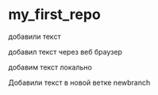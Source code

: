 ﻿# my_first_repo

добавили текст 

добавил текст через веб браузер

добавим текст локально

Добавили текст в новой ветке newbranch